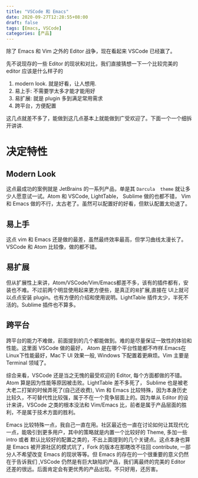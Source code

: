 ```yaml
---
title: "VSCode 和 Emacs"
date: 2020-09-27T12:28:55+08:00
draft: false
tags: [Emacs, VSCode]
categories: [产品]
---
```


除了 Emacs 和 Vim 之外的 Editor 战争，现在看起来 VSCode 已经赢了。

先不说现存的一些 Editor 的现状和对比，我们直接猜想一下一个比较完美的 editor 应该是什么样子的

1. modern look. 就是好看，让人想用.
2. 易上手: 不需要学太多才能才能用好
3. 易扩展: 就是 plugin 多到满足常用需求
4. 跨平台，方便配置

这几点就差不多了，能做到这几点基本上就能做到广受欢迎了。下面一个一个细拆开讲讲.

# 决定特性

## Modern Look
这点最成功的案例就是 JetBrains 的一系列产品，单是其 `Darcula  theme` 就让多少人愿意试一试。Atom 和 VSCode, LightTable， Sublime 做的也都不错， Vim 和 Emacs 做的不行，太古老了。虽然可以配置好的好看，但默认配置太劝退了。

## 易上手
这点 vim 和 Emacs 还是做的最差，虽然最终效率最高，但学习曲线太漫长了。VSCode 和 Atom 比较像，做的都不错。


## 易扩展
但从扩展性上来讲，Atom/VSCode/Vim/Emacs都差不多，该有的插件都有，安装也不难。不过前两个明显使用起来更方便些，是真正的`易`扩展,直接在 UI上就可以点点安装 plugin。也有方便的介绍和使用说明。LightTable 插件太少，半死不活的。Sublime 插件也不算多。

## 跨平台
跨平台的能力不难做，前面提到的几个都能做到。难的是尽量保证一致性的体验和性能。这里面 VSCode 做的最好， Atom 是在哪个平台性能都不咋样.Emacs在Linux下性能最好，Mac下 UI 效果一般, Windows 下配置着更麻烦。Vim 主要是 Terminal 领域了。

综合来看，VSCode 还是当之无愧的最受欢迎的 Editor, 每个方面都做的不错。Atom 算是因为性能等原因被击败。LightTable 差不多死了， Sublime 也是被老大老二打架的时候弄死了(自己还收费), Vim 和 Emacs 比较特殊，因为本身历史比较久，不可替代性比较强，属于不在一个竞争层面上的。因为单从 Editor 的设计来讲，VSCode 之类的根本没法和 Vim/Emacs 比，前者是属于产品层面的胜利，不是属于技术方面的胜利。

Emacs 比较特殊一点，我自己一直在用。社区最近也一直在讨论如何让其现代化一点，能吸引到更多用户，其中的策略就是内置一个比较好的 Theme, 多加一些 intro 或者 默认比较好的配置之类的，不出上面提到的几个关键点。这点本身也算是 Emacs 被开源社区的模式坑了，Fork 的版本在那瞎改不往回 contribute, 一部分人不希望改变 Emacs 的现状等等。但 Emacs 的存在的一个很重要的意义仍然在于告诉我们 ,VSCode 仍然是有巨大缺陷的产品，我们离最终的完美的 Editor 还差的很远。后面肯定会有更优秀的产品出现。不只好用，还厉害。







